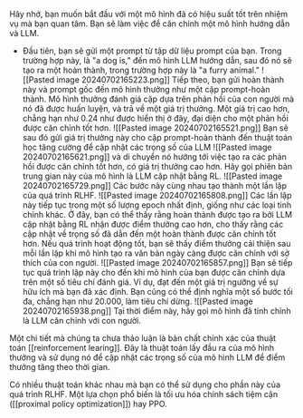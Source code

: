 Hãy nhớ, bạn muốn bắt đầu với một mô hình đã có hiệu suất tốt trên nhiệm vụ mà bạn quan tâm. Bạn sẽ làm việc để căn chỉnh một mô hình hướng dẫn và LLM.
- Đầu tiên, bạn sẽ gửi một prompt từ tập dữ liệu prompt của bạn. Trong trường hợp này, là "a dog is," đến mô hình LLM hướng dẫn, sau đó nó sẽ tạo ra một hoàn thành, trong trường hợp này là "a furry animal."
![[Pasted image 20240702165223.png]]
Tiếp theo, bạn gửi hoàn thành này và prompt gốc đến mô hình thưởng như một cặp prompt-hoàn thành. Mô hình thưởng đánh giá cặp dựa trên phản hồi của con người mà nó đã được huấn luyện, và trả về một giá trị thưởng. Một giá trị cao hơn, chẳng hạn như 0.24 như được hiển thị ở đây, đại diện cho một phản hồi được căn chỉnh tốt hơn.
![[Pasted image 20240702165521.png]]
Bạn sẽ sau đó gửi giá trị thưởng này cho cặp prompt-hoàn thành đến thuật toán học tăng cường để cập nhật các trọng số của LLM
![[Pasted image 20240702165621.png]]
và di chuyển nó hướng tới việc tạo ra các phản hồi được căn chỉnh tốt hơn, có giá trị thưởng cao hơn. Hãy gọi phiên bản trung gian này của mô hình là LLM cập nhật bằng RL.
![[Pasted image 20240702165729.png]]
Các bước này cùng nhau tạo thành một lần lặp của quá trình RLHF.
![[Pasted image 20240702165808.png]]
Các lần lặp này tiếp tục trong một số lượng epoch nhất định, giống như các loại tinh chỉnh khác. Ở đây, bạn có thể thấy rằng hoàn thành được tạo ra bởi LLM cập nhật bằng RL nhận được điểm thưởng cao hơn, cho thấy rằng các cập nhật về trọng số đã dẫn đến một hoàn thành được căn chỉnh tốt hơn. Nếu quá trình hoạt động tốt, bạn sẽ thấy điểm thưởng cải thiện sau mỗi lần lặp khi mô hình tạo ra văn bản ngày càng được căn chỉnh với sở thích của con người.
![[Pasted image 20240702165857.png]]
Bạn sẽ tiếp tục quá trình lặp này cho đến khi mô hình của bạn được căn chỉnh dựa trên một số tiêu chí đánh giá. Ví dụ, đạt đến một giá trị ngưỡng về sự hữu ích mà bạn đã xác định. Bạn cũng có thể định nghĩa một số bước tối đa, chẳng hạn như 20.000, làm tiêu chí dừng.
![[Pasted image 20240702165938.png]]
Tại thời điểm này, hãy gọi mô hình đã tinh chỉnh là LLM căn chỉnh với con người.

Một chi tiết mà chúng ta chưa thảo luận là bản chất chính xác của thuật toán [[reinforcement learing]]. Đây là thuật toán lấy đầu ra của mô hình thưởng và sử dụng nó để cập nhật các trọng số của mô hình LLM để điểm thưởng tăng theo thời gian.

Có nhiều thuật toán khác nhau mà bạn có thể sử dụng cho phần này của quá trình RLHF. Một lựa chọn phổ biến là tối ưu hóa chính sách tiệm cận ([[proximal policy optimization]]) hay PPO.